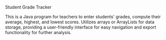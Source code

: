 Student Grade Tracker

This is a Java program for teachers to enter students' grades, compute their average, highest, and lowest scores. Utilizes arrays or ArrayLists for data storage, providing a user-friendly interface for easy navigation and export functionality for further analysis.